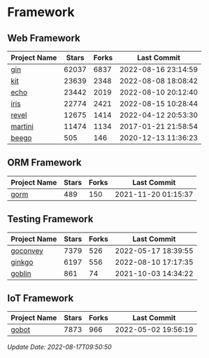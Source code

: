 # Framework

## Web Framework
| Project Name | Stars | Forks | Last Commit |
| ------------ | ----- | ----- | ----------- |
| [gin](https://github.com/gin-gonic/gin) | 62037 | 6837 | 2022-08-16 23:14:59 |
| [kit](https://github.com/go-kit/kit) | 23639 | 2348 | 2022-08-08 18:08:42 |
| [echo](https://github.com/labstack/echo) | 23442 | 2019 | 2022-08-10 20:12:40 |
| [iris](https://github.com/kataras/iris) | 22774 | 2421 | 2022-08-15 10:28:44 |
| [revel](https://github.com/revel/revel) | 12675 | 1414 | 2022-04-12 20:53:30 |
| [martini](https://github.com/go-martini/martini) | 11474 | 1134 | 2017-01-21 21:58:54 |
| [beego](https://github.com/astaxie/beego) | 505 | 146 | 2020-12-13 11:36:23 |

## ORM Framework
| Project Name | Stars | Forks | Last Commit |
| ------------ | ----- | ----- | ----------- |
| [gorm](https://github.com/jinzhu/gorm) | 489 | 150 | 2021-11-20 01:15:37 |

## Testing Framework
| Project Name | Stars | Forks | Last Commit |
| ------------ | ----- | ----- | ----------- |
| [goconvey](https://github.com/smartystreets/goconvey) | 7379 | 526 | 2022-05-17 18:39:55 |
| [ginkgo](https://github.com/onsi/ginkgo) | 6197 | 556 | 2022-08-10 17:17:35 |
| [goblin](https://github.com/franela/goblin) | 861 | 74 | 2021-10-03 14:34:22 |

## IoT Framework
| Project Name | Stars | Forks | Last Commit |
| ------------ | ----- | ----- | ----------- |
| [gobot](https://github.com/hybridgroup/gobot) | 7873 | 966 | 2022-05-02 19:56:19 |

*Update Date: 2022-08-17T09:50:50*